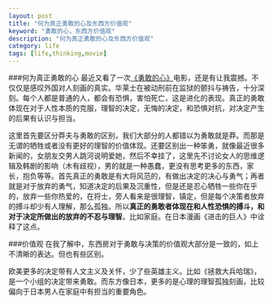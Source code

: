 ```yaml
---
layout: post
title: "何为真正勇敢的心及东西方价值观"
keyword: "勇敢的心，东西方价值观"
description: "何为真正勇敢的心及东西方价值观"
category: life
tags: [life,thinking,movie]
---
```


###何为真正勇敢的心
最近又看了一次[《勇敢的心》](http://movie.douban.com/subject/1294639/ "勇敢的心")电影，还是有让我震撼。不仅仅是感叹外国对人刻画的真实。华莱士在被动刑前在监狱的颤抖与祷告，十分深刻。每个人都是普通的人，都会有恐惧，害怕死亡，这是进化的表现。真正的勇敢体现在对于人性本质的克服，理智的决定，无悔的决定，和恐惧对抗，对决定产生的后果有认识与担当。

这里首先要区分莽夫与勇敢的区别，我们大部分的人都错以为勇敢就是莽。而那是无谓的牺牲或者没有更好的理智的价值体现。还要区别出一种笨勇，就像最近很多新闻的，女朋友交男人跳河说明爱她，然后不幸挂了，这里先不讨论女人的思维逻辑及韩剧的影响（木有歧视），男的就是一种愚蠢，更没有思考更多的东西，家长，抱负等等。首先真正的勇敢是有大将风范的，有做出决定的决心与勇气；再者就是对于放弃的勇气，知道决定的后果及沉重性，但是还是忍心牺牲一些你在乎的，放弃一些你热爱的，在将士，旁人看来是很理智，镇定，但是每个决策者放弃的搏斗却少有人理解，那么孤独。所以**真正的勇敢者体现在和人性恐惧的搏斗，和对于决定所做出的放弃的不忍与理智**。比如家庭。在日本漫画《进击的巨人》中诠释了这点。

###价值观
在我了解中，东西房对于勇敢与决策的价值观大部分是一致的，如上不清晰的表达。但也有些区别。

欧美更多的决定带有人文主义及关怀，少了些英雄主义。比如《拯救大兵哈瑞》，是一个小组的决定带来勇敢。而东方像日本，更多的是心理的理智孤独刻画，比较偏向于日本男人在家庭中有担当的重要角色。
